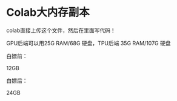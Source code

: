 # Colab大内存副本

colab直接上传这个文件，然后在里面写代码！

GPU后端可以用25G RAM/68G 硬盘，TPU后端 35G RAM/107G 硬盘

白嫖前：

12GB

白嫖后：

24GB
